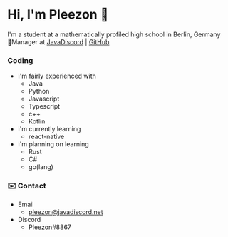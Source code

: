 # Hi, I'm Pleezon 👋
I'm a student at a mathematically profiled high school in Berlin, Germany  
📝Manager at [JavaDiscord](https://javadiscord.net/) | [GitHub](https://github.com/Java-Discord)

### Coding
- I'm fairly experienced with
  - Java
  - Python
  - Javascript
  - Typescript
  - c++
  - Kotlin
- I'm currently learning
  - react-native
- I'm planning on learning
  - Rust
  - C#
  - go(lang)
  
 ### ✉️ Contact
 - Email
   - pleezon@javadiscord.net
 - Discord
   - Pleezon#8867


<!--
**Pleezon/Pleezon** is a ✨ _special_ ✨ repository because its `README.md` (this file) appears on your GitHub profile.

Here are some ideas to get you started:

- 🔭 I’m currently working on ...
- 🌱 I’m currently learning ...
- 👯 I’m looking to collaborate on ...
- 🤔 I’m looking for help with ...
- 💬 Ask me about ...
- 📫 How to reach me: ...
- 😄 Pronouns: ...
- ⚡ Fun fact: ...
-->
